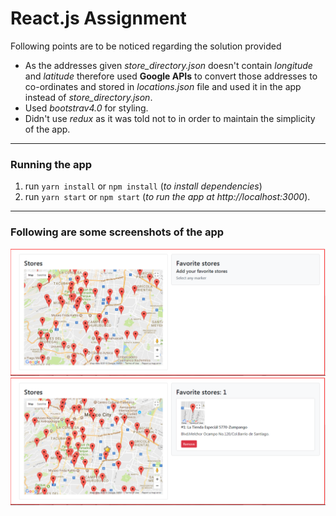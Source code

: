 React.js Assignment
===================

Following points are to be noticed regarding the solution provided
* As the addresses given _store_directory.json_ doesn't contain _longitude_ and _latitude_ therefore used __Google APIs__ to convert those addresses to co-ordinates and stored in _locations.json_ file and used it in the app instead of _store_directory.json_.
* Used _bootstrav4.0_ for styling.
* Didn't use _redux_ as it was told not to in order to maintain the simplicity of the app.

---

### Running the app
1. run `yarn install` or `npm install` (_to install dependencies_)
2. run `yarn start` or `npm start` (_to run the app at http://localhost:3000_).

---

### Following are some screenshots of the app

![Empty Favorites](Screenshot-01.png)
![Empty Favorites](Screenshot-02.png)